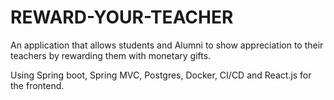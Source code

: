 # REWARD-YOUR-TEACHER

An application that allows students and Alumni to show appreciation to their teachers by rewarding them with monetary gifts.

Using Spring boot, Spring MVC, Postgres, Docker, CI/CD and React.js for the frontend.
